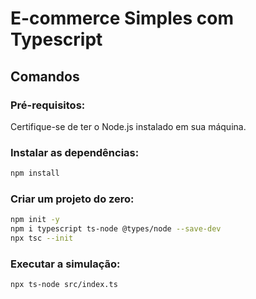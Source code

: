# E-commerce Simples com Typescript 

## Comandos

### Pré-requisitos: 
Certifique-se de ter o Node.js instalado em sua máquina.

### Instalar as dependências:
```bash
npm install
```

### Criar um projeto do zero:
```bash
npm init -y
npm i typescript ts-node @types/node --save-dev
npx tsc --init
```

### Executar a simulação:
```bash
npx ts-node src/index.ts
```


